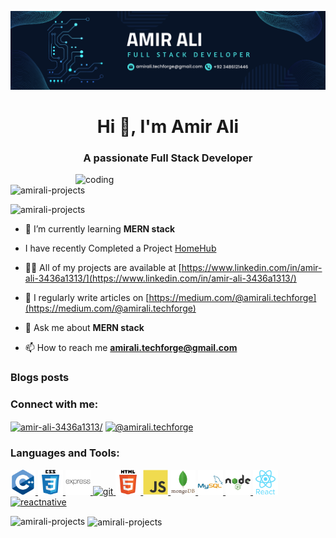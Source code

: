 ![logo](https://github.com/Amirali-projects/Amirali-projects/blob/main/banner2.png?raw=true)
<h1 align="center">Hi 👋, I'm Amir Ali</h1>
<h3 align="center">A passionate Full Stack Developer</h3>
<img align="right"  alt="coding" width="400" src="https://media3.giphy.com/media/WtTnAfZn6aVJfBzlN3/giphy.gif" >

<p align="left"> <img src="https://komarev.com/ghpvc/?username=amirali-projects&label=Profile%20views&color=0e75b6&style=flat" alt="amirali-projects" /> </p>


<p align="left"> <img src="https://komarev.com/ghpvc/?username=amirali-projects&label=Profile%20views&color=0e75b6&style=flat" alt="amirali-projects" /> </p>

- 🌱 I’m currently learning **MERN stack**

- I have recently Completed a Project [HomeHub](https://homehub-platform-git-main-amirali-projects-projects.vercel.app/listings)

- 👨‍💻 All of my projects are available at [https://www.linkedin.com/in/amir-ali-3436a1313/](https://www.linkedin.com/in/amir-ali-3436a1313/)

- 📝 I regularly write articles on [https://medium.com/@amirali.techforge](https://medium.com/@amirali.techforge)

- 💬 Ask me about **MERN stack**

- 📫 How to reach me **amirali.techforge@gmail.com**

### Blogs posts
<!-- BLOG-POST-LIST:START -->
<!-- BLOG-POST-LIST:END -->

<h3 align="left">Connect with me:</h3>
<p align="left">
<a href="https://linkedin.com/in/amir-ali-3436a1313/" target="blank"><img align="center" src="https://raw.githubusercontent.com/rahuldkjain/github-profile-readme-generator/master/src/images/icons/Social/linked-in-alt.svg" alt="amir-ali-3436a1313/" height="30" width="40" /></a>
<a href="https://medium.com/@amirali.techforge" target="blank"><img align="center" src="https://raw.githubusercontent.com/rahuldkjain/github-profile-readme-generator/master/src/images/icons/Social/medium.svg" alt="@amirali.techforge" height="30" width="40" /></a>
</p>

<h3 align="left">Languages and Tools:</h3>
<p align="left"> <a href="https://www.w3schools.com/cpp/" target="_blank" rel="noreferrer"> <img src="https://raw.githubusercontent.com/devicons/devicon/master/icons/cplusplus/cplusplus-original.svg" alt="cplusplus" width="40" height="40"/> </a> <a href="https://www.w3schools.com/css/" target="_blank" rel="noreferrer"> <img src="https://raw.githubusercontent.com/devicons/devicon/master/icons/css3/css3-original-wordmark.svg" alt="css3" width="40" height="40"/> </a> <a href="https://expressjs.com" target="_blank" rel="noreferrer"> <img src="https://raw.githubusercontent.com/devicons/devicon/master/icons/express/express-original-wordmark.svg" alt="express" width="40" height="40"/> </a> <a href="https://git-scm.com/" target="_blank" rel="noreferrer"> <img src="https://www.vectorlogo.zone/logos/git-scm/git-scm-icon.svg" alt="git" width="40" height="40"/> </a> <a href="https://www.w3.org/html/" target="_blank" rel="noreferrer"> <img src="https://raw.githubusercontent.com/devicons/devicon/master/icons/html5/html5-original-wordmark.svg" alt="html5" width="40" height="40"/> </a> <a href="https://developer.mozilla.org/en-US/docs/Web/JavaScript" target="_blank" rel="noreferrer"> <img src="https://raw.githubusercontent.com/devicons/devicon/master/icons/javascript/javascript-original.svg" alt="javascript" width="40" height="40"/> </a> <a href="https://www.mongodb.com/" target="_blank" rel="noreferrer"> <img src="https://raw.githubusercontent.com/devicons/devicon/master/icons/mongodb/mongodb-original-wordmark.svg" alt="mongodb" width="40" height="40"/> </a> <a href="https://www.mysql.com/" target="_blank" rel="noreferrer"> <img src="https://raw.githubusercontent.com/devicons/devicon/master/icons/mysql/mysql-original-wordmark.svg" alt="mysql" width="40" height="40"/> </a> <a href="https://nodejs.org" target="_blank" rel="noreferrer"> <img src="https://raw.githubusercontent.com/devicons/devicon/master/icons/nodejs/nodejs-original-wordmark.svg" alt="nodejs" width="40" height="40"/> </a> <a href="https://reactjs.org/" target="_blank" rel="noreferrer"> <img src="https://raw.githubusercontent.com/devicons/devicon/master/icons/react/react-original-wordmark.svg" alt="react" width="40" height="40"/> </a> <a href="https://reactnative.dev/" target="_blank" rel="noreferrer"> <img src="https://reactnative.dev/img/header_logo.svg" alt="reactnative" width="40" height="40"/> </a> </p>


<p><img align="left" src="https://github-readme-stats.vercel.app/api/top-langs?username=Amirali-projects&show_icons=true&locale=en&layout=compact" alt="amirali-projects" /></p>

<p>&nbsp;<img align="center" src="https://github-readme-stats.vercel.app/api?username=Amirali-projects&show_icons=true&locale=en" alt="amirali-projects" /></p>


